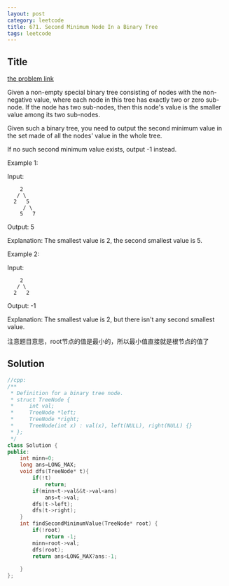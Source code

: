 ```yaml
---
layout: post
category: leetcode
title: 671. Second Minimum Node In a Binary Tree
tags: leetcode
---
```

## Title
[the problem link](https://leetcode.com/problems/second-minimum-node-in-a-binary-tree/description/)

Given a non-empty special binary tree consisting of nodes with the non-negative value, where each node in this tree has exactly two or zero sub-node. If the node has two sub-nodes, then this node's value is the smaller value among its two sub-nodes.

Given such a binary tree, you need to output the second minimum value in the set made of all the nodes' value in the whole tree.

If no such second minimum value exists, output -1 instead.

Example 1:

Input: 

	    2
	   / \
	  2   5
	     / \
	    5   7

Output: 5

Explanation: The smallest value is 2, the second smallest value is 5.

Example 2:

Input: 

	    2
	   / \
	  2   2

Output: -1

Explanation: The smallest value is 2, but there isn't any second smallest value.

注意题目意思，root节点的值是最小的，所以最小值直接就是根节点的值了

## Solution
```c++
//cpp:
/**
 * Definition for a binary tree node.
 * struct TreeNode {
 *     int val;
 *     TreeNode *left;
 *     TreeNode *right;
 *     TreeNode(int x) : val(x), left(NULL), right(NULL) {}
 * };
 */
class Solution {
public:
    int minn=0;
    long ans=LONG_MAX;
    void dfs(TreeNode* t){
        if(!t)
            return;
        if(minn<t->val&&t->val<ans)
            ans=t->val;
        dfs(t->left);
        dfs(t->right);
    }
    int findSecondMinimumValue(TreeNode* root) {
        if(!root)
            return -1;
        minn=root->val;
        dfs(root);
        return ans<LONG_MAX?ans:-1;
        
    }
};
```
